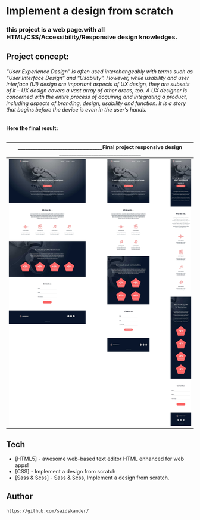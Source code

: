# Implement a design from scratch

### this project is a web page.with all HTML/CSS/Accessibility/Responsive design knowledges.


## Project concept:

###### “User Experience Design” is often used interchangeably with terms such as “User Interface Design” and “Usability”. However, while usability and user interface (UI) design are important aspects of UX design, they are subsets of it – UX design covers a vast array of other areas, too. A UX designer is concerned with the entire process of acquiring and integrating a product, including aspects of branding, design, usability and function. It is a story that begins before the device is even in the user’s hands.
##
#### Here the final result:

##

| ______________________________________________Final project responsive design____________      _________________________________  |
| ------ |
| <img src="https://github.com/saidskander/holberton-headphones/blob/master/images/final.jpg" width=""> |


## Tech


- [HTML5] - awesome web-based text editor HTML enhanced for web apps!
- [CSS] - Implement a design from scratch
- [Sass & Scss] - Sass & Scss, Implement a design from scratch.

## Author
```sh
https://github.com/saidskander/
```
